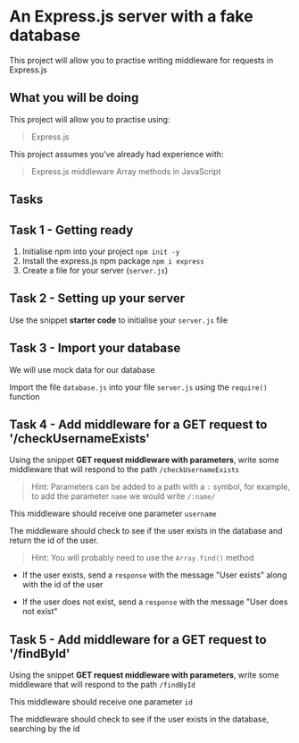 # An Express.js server with a fake database

This project will allow you to practise writing middleware for requests in Express.js

## What you will be doing

This project will allow you to practise using:

> Express.js

This project assumes you've already had experience with:

> Express.js middleware
> Array methods in JavaScript

## Tasks

## Task 1 - Getting ready

1. Initialise npm into your project
   `npm init -y`
2. Install the express.js npm package
   `npm i express`
3. Create a file for your server (`server.js`)

## Task 2 - Setting up your server

Use the snippet **starter code** to initialise your `server.js` file

## Task 3 - Import your database

We will use mock data for our database

Import the file `database.js` into your file `server.js` using the `require()` function

## Task 4 - Add middleware for a GET request to '/checkUsernameExists'

Using the snippet **GET request middleware with parameters**, write some middleware that will respond to the path `/checkUsernameExists`

> Hint: Parameters can be added to a path with a `:` symbol, for example, to add the parameter `name` we would write `/:name/`

This middleware should receive one parameter `username`

The middleware should check to see if the user exists in the database and return the id of the user.

> Hint: You will probably need to use the `Array.find()` method

- If the user exists, send a `response` with the message "User exists" along with the id of the user

- If the user does not exist, send a `response` with the message "User does not exist"

## Task 5 - Add middleware for a GET request to '/findById'

Using the snippet **GET request middleware with parameters**, write some middleware that will respond to the path `/findById`

This middleware should receive one parameter `id`

The middleware should check to see if the user exists in the database, searching by the id
